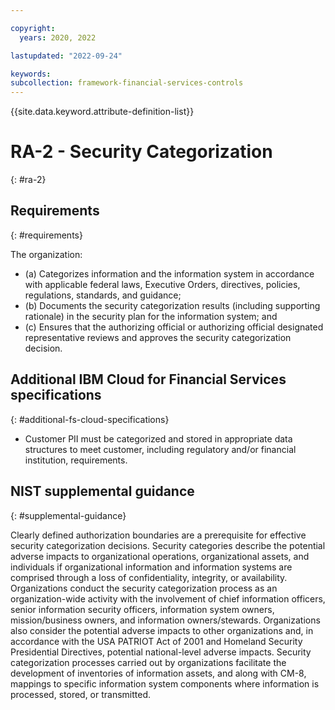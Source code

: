 ```yaml
---

copyright:
  years: 2020, 2022

lastupdated: "2022-09-24"

keywords: 
subcollection: framework-financial-services-controls
---
```


{{site.data.keyword.attribute-definition-list}}

         
# RA-2 - Security Categorization
{: #ra-2}

## Requirements
{: #requirements}

The organization:

- (a) Categorizes information and the information system in accordance with applicable federal laws, Executive Orders, directives, policies, regulations, standards, and guidance;
- (b) Documents the security categorization results (including supporting rationale) in the security plan for the information system; and
- (c) Ensures that the authorizing official or authorizing official designated representative reviews and approves the security categorization decision.

## Additional IBM Cloud for Financial Services specifications
{: #additional-fs-cloud-specifications}

- Customer PII must be categorized and stored in appropriate data structures to meet customer, including regulatory and/or financial institution, requirements.

## NIST supplemental guidance
{: #supplemental-guidance}

Clearly defined authorization boundaries are a prerequisite for effective security categorization decisions. Security categories describe the potential adverse impacts to organizational operations, organizational assets, and individuals if organizational information and information systems are comprised through a loss of confidentiality, integrity, or availability. Organizations conduct the security categorization process as an organization-wide activity with the involvement of chief information officers, senior information security officers, information system owners, mission/business owners, and information owners/stewards. Organizations also consider the potential adverse impacts to other organizations and, in accordance with the USA PATRIOT Act of 2001 and Homeland Security Presidential Directives, potential national-level adverse impacts. Security categorization processes carried out by organizations facilitate the development of inventories of information assets, and along with CM-8, mappings to specific information system components where information is processed, stored, or transmitted.

